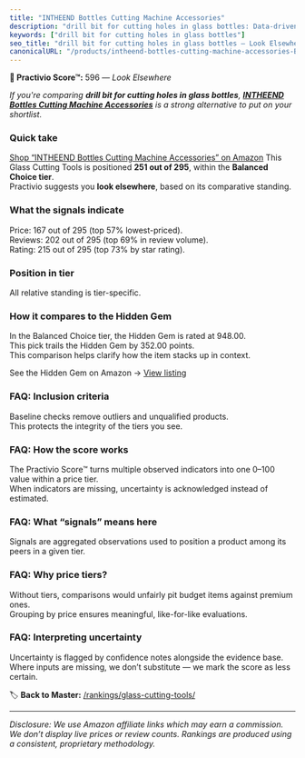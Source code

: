 ```yaml
---
title: "INTHEEND Bottles Cutting Machine Accessories"
description: "drill bit for cutting holes in glass bottles: Data-driven ranking using the Practivio Score™. Positioned by quality, value, demand, findability, momentum."
keywords: ["drill bit for cutting holes in glass bottles"]
seo_title: "drill bit for cutting holes in glass bottles — Look Elsewhere (2025)"
canonicalURL: "/products/intheend-bottles-cutting-machine-accessories-B0D86XY2VZ/"
---
```


**🚫 Practivio Score™:** 596 — _Look Elsewhere_


*If you're comparing **drill bit for cutting holes in glass bottles**, **[INTHEEND Bottles Cutting Machine Accessories](https://www.amazon.com/dp/B0D86XY2VZ?tag=practivio-20)** is a strong alternative to put on your shortlist.*
### Quick take
[Shop “INTHEEND Bottles Cutting Machine Accessories” on Amazon](https://www.amazon.com/dp/B0D86XY2VZ?tag=practivio-20)
This Glass Cutting Tools is positioned **251 out of 295**, within the **Balanced Choice tier**.  
Practivio suggests you **look elsewhere**, based on its comparative standing.

### What the signals indicate
Price: 167 out of 295 (top 57% lowest-priced).  
Reviews: 202 out of 295 (top 69% in review volume).  
Rating: 215 out of 295 (top 73% by star rating).  

### Position in tier
All relative standing is tier-specific.

### How it compares to the Hidden Gem
In the Balanced Choice tier, the Hidden Gem is rated at 948.00.  
This pick trails the Hidden Gem by 352.00 points.  
This comparison helps clarify how the item stacks up in context.  

See the Hidden Gem on Amazon → [View listing](https://www.amazon.com/dp/B002BWSAX4?tag=practivio-20)

### FAQ: Inclusion criteria
Baseline checks remove outliers and unqualified products.  
This protects the integrity of the tiers you see.

### FAQ: How the score works
The Practivio Score™ turns multiple observed indicators into one 0–100 value within a price tier.  
When indicators are missing, uncertainty is acknowledged instead of estimated.

### FAQ: What “signals” means here
Signals are aggregated observations used to position a product among its peers in a given tier.

### FAQ: Why price tiers?
Without tiers, comparisons would unfairly pit budget items against premium ones.  
Grouping by price ensures meaningful, like-for-like evaluations.

### FAQ: Interpreting uncertainty
Uncertainty is flagged by confidence notes alongside the evidence base.  
Where inputs are missing, we don’t substitute — we mark the score as less certain.


🏷️ **Back to Master:** [/rankings/glass-cutting-tools/](/rankings/glass-cutting-tools/)

---
_Disclosure: We use Amazon affiliate links which may earn a commission. We don’t display live prices or review counts. Rankings are produced using a consistent, proprietary methodology._
